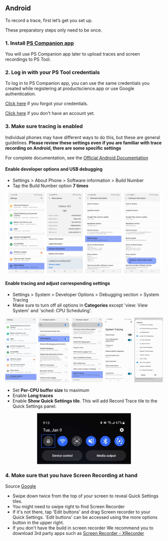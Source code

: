 Android
---------

To record a trace, first let’s get you set up.

These preparatory steps only need to be once.

### 1. Install [PS Companion app](https://play.google.com/store/apps/details?id=com.ps.companion&hl=en_US&gl=US&pli=1) 

You will use PS Companion app later to upload traces and screen recordings to PS Tool.

### 2. Log in with your PS Tool credentials

To log in to PS Companion app, you can use the same credentials you created while registering at productscience.app or use Google authentication.

[Click here](https://productscience.app/recovery-token) if you forgot your credentials.

[Click here](https://productscience.app/sign-up-trial) if you don't have an account yet.

### 3. Make sure tracing is enabled
Individual phones may have different ways to do this, but these are general guidelines. **Please review these settings even if you are familiar with trace recording on Android, there are some specific settings**

For complete documentation, see the [Official Android Documentation](https://developer.android.com/studio/debug/dev-options)

#### Enable developer options and USB debugging

- Settings &gt; About Phone &gt; Software information &gt; Build Number
- Tap the Build Number option __7 times__

![enable-developer-settings](../images/dev-options.png)

#### Enable tracing and adjust corresponding settings

- Settings &gt; System &gt; Developer Options &gt; Debugging section &gt; System Tracing
- Make sure to turn off all options in __Categories__ except 'view: View System' and 'sched: CPU Scheduling'.

![enable-tracing](../images/enable-tracing.png)

- Set __Per-CPU buffer size__ to maximum
- Enable __Long traces__
- Enable __Show Quick Settings tile__. This will add Record Trace tile to the Quick Settings panel.

<div style="text-align: center;">
  <img src="../images/quick-settings.png" alt="quick-settings" width="300"/>
</div>


### 4. Make sure that you have Screen Recording at hand

Source [Google](https://support.google.com/android/answer/9075928?hl=en)

- Swipe down twice from the top of your screen to reveal Quick Settings tiles.
- You might need to swipe right to find Screen Recorder
- If it's not there, tap 'Edit buttons' and drag Screen recorder to your Quick Settings. 'Edit buttons' can be accessed using the more options button in the upper right.
- If you don't have the build in screen recorder
We recommend you to download 3rd party apps such as [Screen Recorder - XRecorder](https://play.google.com/store/apps/details?id=videoeditor.videorecorder.screenrecorder&hl=en_US&gl=US)

